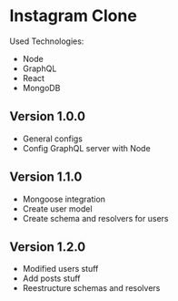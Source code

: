 # Instagram Clone
Used Technologies:
  * Node
  * GraphQL
  * React
  * MongoDB

## Version 1.0.0
* General configs
* Config GraphQL server with Node

## Version 1.1.0
* Mongoose integration
* Create user model
* Create schema and resolvers for users

## Version 1.2.0
* Modified users stuff
* Add posts stuff
* Reestructure schemas and resolvers
